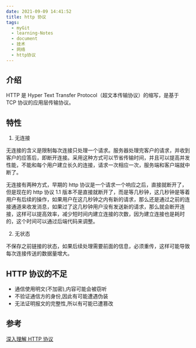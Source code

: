 ```yaml
---
date: 2021-09-09 14:41:52
title: http 协议
tags:
  - myGit
  - learning-Notes
  - document
  - 技术
  - 网络
  - http协议
---
```


## 介绍

HTTP 是 Hyper Text Transfer Protocol（超文本传输协议）的缩写，是基于 TCP 协议的应用层传输协议。

## 特性

1. 无连接

无连接的含义是限制每次连接只处理一个请求。服务器处理完客户的请求，并收到客户的应答后，即断开连接。采用这种方式可以节省传输时间，并且可以提高并发性能，不能和每个用户建立长久的连接，请求一次相应一次，服务端和客户端就中断了。

无连接有两种方式，早期的 http 协议是一个请求一个响应之后，直接就断开了，但是现在的 http 协议 1.1 版本不是直接就断开了，而是等几秒钟，这几秒钟是等着用户有后续的操作，如果用户在这几秒钟之内有新的请求，那么还是通过之前的连接通道来收发消息，如果过了这几秒钟用户没有发送新的请求，那么就会断开连接，这样可以提高效率，减少短时间内建立连接的次数，因为建立连接也是耗时的，这个时间可以通过后端代码来调整。

2. 无状态

不保存之前链接的状态，如果后续处理需要前面的信息，必须重传，这样可能导致每次连接传送的数据量增大。

## HTTP 协议的不足

- 通信使用明文(不加密),内容可能会被窃听
- 不验证通信方的身份,因此有可能遭遇伪装
- 无法证明报文的完整性,所以有可能已遭篡改

## 参考

[深入理解 HTTP 协议](https://zhuanlan.zhihu.com/p/45173862)
